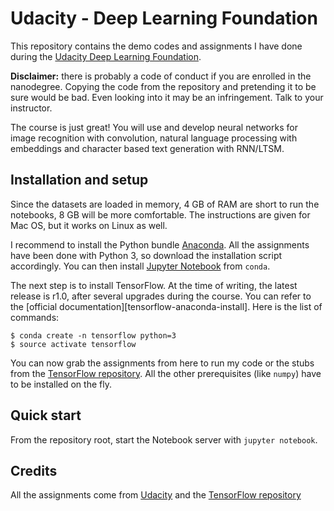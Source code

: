 # Udacity - Deep Learning Foundation

This repository contains the demo codes and assignments I have done during the [Udacity Deep Learning Foundation][udacity-deep-learning-foundation].

**Disclaimer:** there is probably a code of conduct if you are enrolled in the nanodegree. Copying the code from the repository and pretending it to be sure would be bad. Even looking into it may be an infringement. Talk to your instructor.

The course is just great! You will use and develop neural networks for image recognition with convolution, natural language processing with embeddings and character based text generation with RNN/LTSM.

## Installation and setup

Since the datasets are loaded in memory, 4 GB of RAM are short to run the notebooks, 8 GB will be more comfortable. The instructions are given for Mac OS, but it works on Linux as well.

I recommend to install the Python bundle [Anaconda][anaconda]. All the assignments have been done with Python 3, so download the installation script accordingly. You can then install [Jupyter Notebook][jupyter] from ``conda``.

The next step is to install TensorFlow. At the time of writing, the latest release is r1.0, after several upgrades during the course. You can refer to the [official documentation][tensorflow-anaconda-install]. Here is the list of commands:

```
$ conda create -n tensorflow python=3
$ source activate tensorflow
```

You can now grab the assignments from here to run my code or the stubs from the [TensorFlow repository][tensorflow-repo]. All the other prerequisites (like ``numpy``) have to be installed on the fly.

## Quick start

From the repository root, start the Notebook server with ``jupyter notebook``.

## Credits

All the assignments come from [Udacity][udacity-deep-learning-foundation] and the [TensorFlow repository][tensorflow-repo]

[udacity-deep-learning-foundation]: https://www.udacity.com/course/deep-learning-nanodegree-foundation--nd101
[udacity-nanodegree]: https://www.udacity.com/nanodegree

[jupyter]: http://jupyter.org/
[anaconda]: https://www.continuum.io/
[tensorflow-repo]: https://github.com/tensorflow/tensorflow/tree/master/tensorflow/examples/udacity
